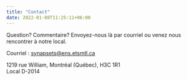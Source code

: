 ```yaml
---
title: "Contact"
date: 2022-01-08T11:25:11+06:00      
---
```

Question? Commentaire? Envoyez-nous là par courriel ou venez nous rencontrer à notre local.

Courriel : synapsets@ens.etsmtl.ca

1219 rue William, Montréal (Québec), H3C 1R1     
Local D-2014  